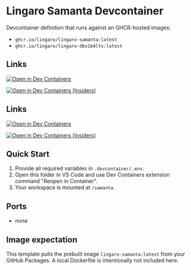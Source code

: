 # Lingaro Samanta Devcontainer

Devcontainer definition that runs against an GHCR-hosted images:

- `ghcr.io/lingaro/lingaro-samanta:latest`
- `ghcr.io/lingaro/lingaro-dbx164lts:latest`

## Links

[![Open in Dev Containers](https://img.shields.io/badge/Open%20in-Dev%20Containers-blue?logo=visualstudiocode)](https://vscode.dev/redirect?url=vscode://ms-vscode-remote.remote-containers/cloneInVolume?url=https://github.com/Lingaro/devcontainers-templates)

[![Open in Dev Containers (Insiders)](<https://img.shields.io/badge/Open%20in-Dev%20Containers%20(Insiders)-blue?logo=visualstudiocode>)](https://vscode.dev/redirect?url=vscode-insiders://ms-vscode-remote.remote-containers/cloneInVolume?url=https://github.com/Lingaro/devcontainers-templates)

## Links

[![Open in Dev Containers](https://img.shields.io/badge/Open%20in-Dev%20Containers-blue?logo=visualstudiocode)](https://vscode.dev/redirect?url=vscode://ms-vscode-remote.remote-containers/cloneInVolume?url=https://github.com/Lingaro-Enterprise-PoC/devcontainers-templates)

[![Open in Dev Containers (Insiders)](<https://img.shields.io/badge/Open%20in-Dev%20Containers%20(Insiders)-blue?logo=visualstudiocode>)](https://vscode.dev/redirect?url=vscode-insiders://ms-vscode-remote.remote-containers/cloneInVolume?url=https://github.com/devcontainers-templates)

## Quick Start

1. Provide all required variables in `.devcontainer/.env`.
2. Open this folder in VS Code and use Dev Containers extension command "Reopen in Container".
3. Your workspace is mounted at `/samanta`.

## Ports

- none

## Image expectation

This template pulls the prebuilt image `lingaro-samanta:latest` from your GitHub Packages. A local Dockerfile is intentionally not included here.
